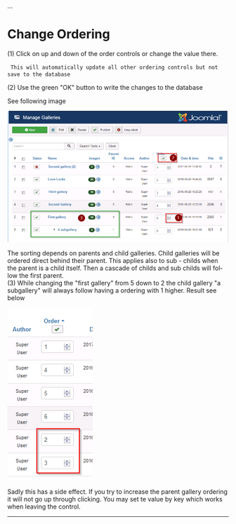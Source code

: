 ...

# Change Ordering

(1) Click on up and down of the order controls or change the value there.

```
 This will automatically update all other ordering controls but not save to the database
```

(2) Use the green "OK" button to write the changes to the database

See following image

![Ordering ](https://github.com/RSGallery2/RSGallery2_Project/blob/master/Documentation/ImagesUsedInDoc/galleries.listView.order.01.png?raw=true)

<span class="short_text" lang="en">
  <span class="">The sorting depends on parents and child galleries. Child galleries will be ordered direct behind their parent. This applies also to sub - childs when the parent is a child itself. Then a cascade of childs and sub childs will follow the first parent.<br></span>
</span>

<span class="short_text" lang="en">
  <span class="">(3) While changing the "first gallery" from 5 down to 2 the child gallery "a subgallery" will always follow having a ordering with 1 higher. Result see below<br></span>
</span>





![](https://github.com/RSGallery2/RSGallery2_Project/blob/master/Documentation/ImagesUsedInDoc/galleries.listView.order.02.png?raw=true)

Sadly this has a side effect. If you try to increase the parent gallery ordering it will not go up through clicking. You may set te value by key which works when leaving the control.

--------------------------------------------------------------------------------
